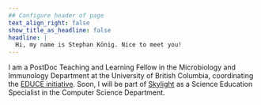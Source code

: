```yaml
---
## Configure header of page
text_align_right: false
show_title_as_headline: false
headline: |
  Hi, my name is Stephan König. Nice to meet you!
---
```


<!-- This is a subheadline -->
I am a PostDoc Teaching and Learning Fellow in the Microbiology and Immunology Department at the University of British Columbia, coordinating the [EDUCE initiative](https://educe-ubc.github.io). Soon, I will be part of [Skylight](https://skylight.science.ubc.ca) as a Science Education Specialist in the Computer Science Department.
